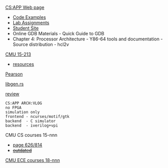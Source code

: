 
[CS:APP Web page](http://csapp.cs.cmu.edu/)
* [Code Examples](http://csapp.cs.cmu.edu/3e/code.html)
* [Lab Assignments](http://csapp.cs.cmu.edu/3e/labs.html)
*  [Student Site](http://csapp.cs.cmu.edu/3e/students.html)
  * Online GDB Materials - Quick Guide to GDB
  * Chapter 4: Processor Architecture - Y86-64 tools and documentation - Source distribution - hcl2v

[CMU 15-213](https://www.cs.cmu.edu/~213/)
* [resources](https://www.cs.cmu.edu/~213/resources.html)

[Pearson](https://www.pearson.com/us/higher-education/program/PGM2476825.html)

[libgen.rs](http://libgen.rs/book/index.php?md5=DC97C014DBAE4E33A63D29BF540366F9)

[review](https://medium.com/tech-book-reviews/computer-systems-a-programmers-perspective-3ae36a119962)

```
CS:APP ARCH:VLOG
no FPGA
simulation only
frontend - ncurses/motif/gtk
backend  - C simulator
backend  - iverilog+vpi
```

CMU CS courses 15-nnn
* [page 626/814](http://coursecatalog.web.cmu.edu/pdf/2019-20.pdf)
* <del>[outdated](https://csd.cmu.edu/cs-and-related-undergraduate-courses)</del>

[CMU ECE courses 18-nnn](https://courses.ece.cmu.edu/)
